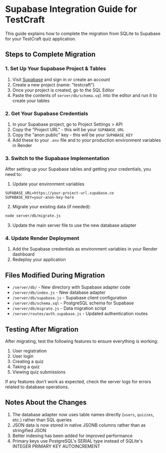 # Supabase Integration Guide for TestCraft

This guide explains how to complete the migration from SQLite to Supabase for your TestCraft quiz application.

## Steps to Complete Migration

### 1. Set Up Your Supabase Project & Tables

1. Visit [Supabase](https://supabase.com) and sign in or create an account
2. Create a new project (name: "testcraft")
3. Once your project is created, go to the SQL Editor
4. Paste the contents of `server/db/schema.sql` into the editor and run it to create your tables

### 2. Get Your Supabase Credentials

1. In your Supabase project, go to Project Settings > API
2. Copy the "Project URL" - this will be your `SUPABASE_URL`
3. Copy the "anon public" key - this will be your `SUPABASE_KEY`
4. Add these to your `.env` file and to your production environment variables in Render

### 3. Switch to the Supabase Implementation

After setting up your Supabase tables and getting your credentials, you need to:

1. Update your environment variables
```
SUPABASE_URL=https://your-project-url.supabase.co
SUPABASE_KEY=your-anon-key-here
```

2. Migrate your existing data (if needed):
```bash
node server/db/migrate.js
```

3. Update the main server file to use the new database adapter

### 4. Update Render Deployment

1. Add the Supabase credentials as environment variables in your Render dashboard
2. Redeploy your application

## Files Modified During Migration

- `/server/db/` - New directory with Supabase adapter code
- `/server/db/index.js` - New database adapter
- `/server/db/supabase.js` - Supabase client configuration
- `/server/db/schema.sql` - PostgreSQL schema for Supabase
- `/server/db/migrate.js` - Data migration script
- `/server/routes/auth.supabase.js` - Updated authentication routes

## Testing After Migration

After migrating, test the following features to ensure everything is working:

1. User registration
2. User login
3. Creating a quiz
4. Taking a quiz
5. Viewing quiz submissions

If any features don't work as expected, check the server logs for errors related to database operations.

## Notes About the Changes

1. The database adapter now uses table names directly (`users`, `quizzes`, etc.) rather than SQL queries
2. JSON data is now stored in native JSONB columns rather than as stringified JSON
3. Better indexing has been added for improved performance
4. Primary keys use PostgreSQL's SERIAL type instead of SQLite's INTEGER PRIMARY KEY AUTOINCREMENT
